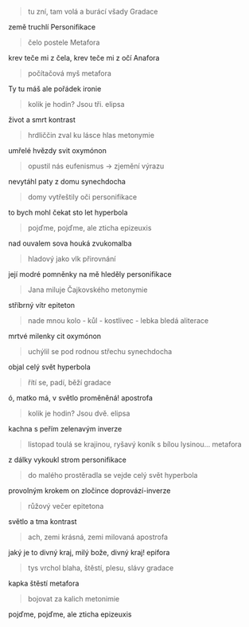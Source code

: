 > tu zní, tam volá a burácí všady Gradace

země truchlí Personifikace

> čelo postele Metafora

krev teče mi z čela, krev teče mi z očí Anafora

> počítačová myš metafora

Ty tu máš ale pořádek ironie

> kolik je hodin? Jsou tři. elipsa

život a smrt kontrast

> hrdliččin zval ku lásce hlas metonymie 

umřelé hvězdy svit oxymónon

> opustil nás eufenismus -> zjemění výrazu

nevytáhl paty z domu synechdocha

> domy vytřeštily oči personifikace

to bych mohl čekat sto let hyperbola

> pojďme, pojďme, ale zticha epizeuxis

nad ouvalem sova houká zvukomalba

> hladový jako vlk přirovnání

její modré pomněnky na mě hleděly personifikace

> Jana miluje Čajkovského metonymie

stříbrný vítr epiteton

> nade mnou kolo - kůl - kostlivec - lebka bledá aliterace

mrtvé milenky cit oxymónon

> uchýlil se pod rodnou střechu synechdocha

objal celý svět hyperbola

> řítí se, padí, běží gradace

ó, matko má, v světlo proměněná! apostrofa

> kolik je hodin? Jsou dvě. elipsa

kachna s peřím zelenavým inverze

> listopad toulá se krajinou, ryšavý koník s bílou lysinou... metafora

z dálky vykoukl strom personifikace

> do malého prostěradla se vejde celý svět hyperbola

provolným krokem on zločince doprovází-inverze

> růžový večer epitetona

světlo a tma kontrast

> ach, zemi krásná, zemi milovaná apostrofa

jaký je to divný kraj, milý bože, divný kraj! epifora

> tys vrchol blaha, štěstí, plesu, slávy gradace

kapka štěstí metafora

> bojovat za kalich metonimie

pojďme, pojďme, ale zticha epizeuxis